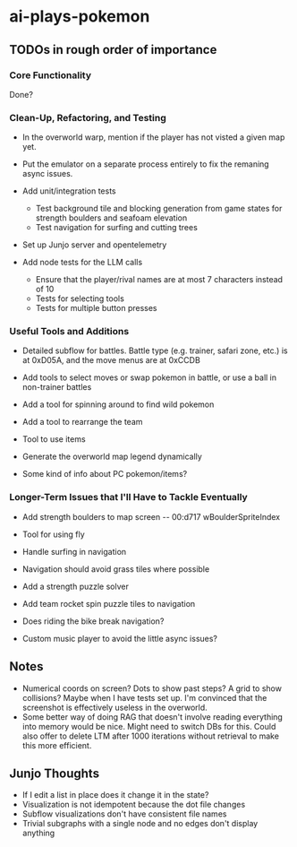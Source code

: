 # ai-plays-pokemon

## TODOs in rough order of importance

### Core Functionality
Done?

### Clean-Up, Refactoring, and Testing
* In the overworld warp, mention if the player has not visted a given map yet.
* Put the emulator on a separate process entirely to fix the remaning async issues.

* Add unit/integration tests
    * Test background tile and blocking generation from game states for strength boulders and seafoam elevation
    * Test navigation for surfing and cutting trees

* Set up Junjo server and opentelemetry

* Add node tests for the LLM calls
    * Ensure that the player/rival names are at most 7 characters instead of 10
    * Tests for selecting tools
    * Tests for multiple button presses

### Useful Tools and Additions
* Detailed subflow for battles. Battle type (e.g. trainer, safari zone, etc.) is at 0xD05A, and the move menus are at 0xCCDB
* Add tools to select moves or swap pokemon in battle, or use a ball in non-trainer battles

* Add a tool for spinning around to find wild pokemon
* Add a tool to rearrange the team
* Tool to use items
* Generate the overworld map legend dynamically
* Some kind of info about PC pokemon/items?

### Longer-Term Issues that I'll Have to Tackle Eventually
* Add strength boulders to map screen -- 00:d717 wBoulderSpriteIndex
* Tool for using fly
* Handle surfing in navigation
* Navigation should avoid grass tiles where possible
* Add a strength puzzle solver
* Add team rocket spin puzzle tiles to navigation
* Does riding the bike break navigation?

* Custom music player to avoid the little async issues?

## Notes
* Numerical coords on screen? Dots to show past steps? A grid to show collisions? Maybe when I have tests set up. I'm convinced that the screenshot is effectively useless in the overworld.
* Some better way of doing RAG that doesn't involve reading everything into memory would be nice. Might need to switch DBs for this. Could also offer to delete LTM after 1000 iterations without retrieval to make this more efficient.

## Junjo Thoughts
* If I edit a list in place does it change it in the state?
* Visualization is not idempotent because the dot file changes
* Subflow visualizations don't have consistent file names
* Trivial subgraphs with a single node and no edges don't display anything
